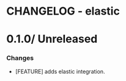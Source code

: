 # CHANGELOG - elastic

0.1.0/ Unreleased
==================

### Changes

* [FEATURE] adds elastic integration.
